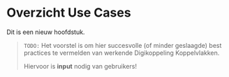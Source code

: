 # Overzicht Use Cases

Dit is een nieuw hoofdstuk.

<aside class="note">

> `TODO:` Het voorstel is om hier succesvolle (of minder geslaagde) best practices te vermelden van werkende Digikoppeling Koppelvlakken.
>
> Hiervoor is **input** nodig van gebruikers!

</aside>
